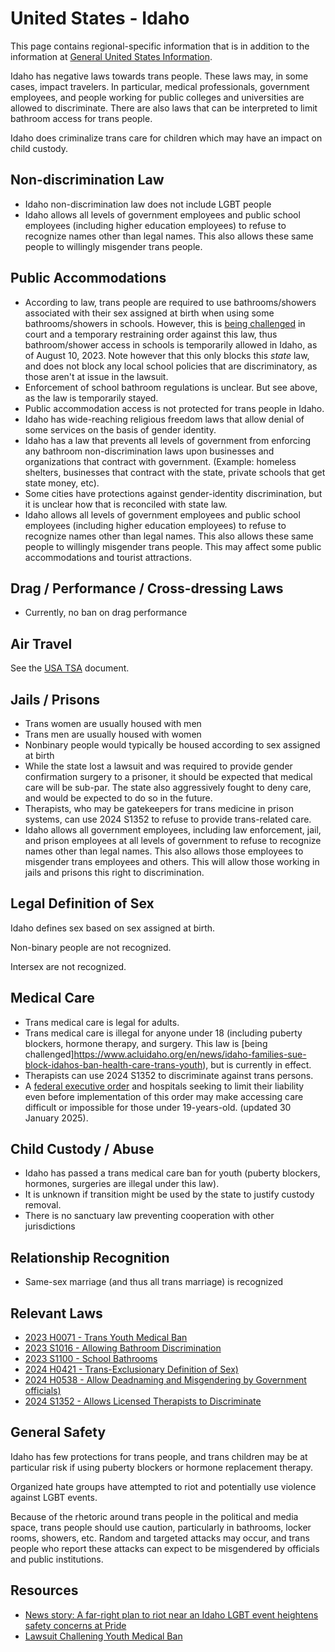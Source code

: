 # United States - Idaho

This page contains regional-specific information that is in addition to
the information at [General United States
Information](notes/usa-general.md).

Idaho has negative laws towards trans people. These laws may, in some
cases, impact travelers.  In particular, medical professionals,
government employees, and people working for public colleges and
universities are allowed to discriminate.  There are also laws that
can be interpreted to limit bathroom access for trans people.

Idaho does criminalize trans care for children which may have an
impact on child custody.

## Non-discrimination Law

 * Idaho non-discrimination law does not include LGBT people
 * Idaho allows all levels of government employees and public school
   employees (including higher education employees) to refuse to
   recognize names other than legal names. This also allows these
   same people to willingly misgender trans people.

## Public Accommodations

 * According to law, trans people are required to use bathrooms/showers
   associated with their sex assigned at birth when using some
   bathrooms/showers in schools. However, this is [being
   challenged](https://idahocapitalsun.com/2023/08/10/u-s-district-court-temporarily-blocks-enforcement-of-idaho-transgender-bathroom-law/) in
   court and a temporary restraining order against this law, thus
   bathroom/shower access in schools is temporarily allowed in Idaho, as
   of August 10, 2023.  Note however that this only blocks this _state_
   law, and does not block any local school policies that are discriminatory,
   as those aren't at issue in the lawsuit.
 * Enforcement of school bathroom regulations is unclear. But see above,
   as the law is temporarily stayed.
 * Public accommodation access is not protected for trans people in
   Idaho.
 * Idaho has wide-reaching religious freedom laws that allow denial of
   some services on the basis of gender identity.
 * Idaho has a law that prevents all levels of government from enforcing
   any bathroom non-discrimination laws upon businesses and organizations
   that contract with government. (Example: homeless shelters,
   businesses that contract with the state, private schools that get
   state money, etc).
 * Some cities have protections against gender-identity discrimination,
   but it is unclear how that is reconciled with state law.
 * Idaho allows all levels of government employees and public school employees
   (including higher education employees) to refuse to recognize names
   other than legal names. This also allows these same people to willingly
   misgender trans people. This may affect some public accommodations and
   tourist attractions.

## Drag / Performance / Cross-dressing Laws

 * Currently, no ban on drag performance

## Air Travel

See the [USA TSA](notes/tsa.md) document.

## Jails / Prisons

 * Trans women are usually housed with men
 * Trans men are usually housed with women
 * Nonbinary people would typically be housed according to sex
   assigned at birth
 * While the state lost a lawsuit and was required to provide gender
   confirmation surgery to a prisoner, it should be expected that
   medical care will be sub-par. The state also aggressively fought to
   deny care, and would be expected to do so in the future.
 * Therapists, who may be gatekeepers for trans medicine in prison
   systems, can use 2024 S1352 to refuse to provide trans-related
   care.
 * Idaho allows all government employees, including law enforcement,
   jail, and prison employees at all levels of government to refuse to
   recognize names other than legal names.  This also allows those employees
   to misgender trans employees and others.  This will allow those working
   in jails and prisons this right to discrimination.

## Legal Definition of Sex

Idaho defines sex based on sex assigned at birth.

Non-binary people are not recognized.

Intersex are not recognized.
 
## Medical Care

 * Trans medical care is legal for adults.
 * Trans medical care is illegal for anyone under 18 (including puberty
   blockers, hormone therapy, and surgery. This law is [being
   challenged]https://www.acluidaho.org/en/news/idaho-families-sue-block-idahos-ban-health-care-trans-youth),
   but is currently in effect.
 * Therapists can use 2024 S1352 to discriminate against trans persons.
 * A [federal executive
   order](https://www.whitehouse.gov/presidential-actions/2025/01/protecting-children-from-chemical-and-surgical-mutilation/)
   and hospitals seeking to limit their liability even before
   implementation of this order may make accessing care difficult or
   impossible for those under 19-years-old. (updated 30 January 2025).

## Child Custody / Abuse

 * Idaho has passed a trans medical care ban for youth (puberty blockers,
   hormones, surgeries are illegal under this law).
 * It is unknown if transition might be used by the state to justify
   custody removal.
 * There is no sanctuary law preventing cooperation with other
   jurisdictions

## Relationship Recognition

 * Same-sex marriage (and thus all trans marriage) is recognized

## Relevant Laws

 * [2023 H0071 - Trans Youth Medical Ban](https://legiscan.com/ID/text/H0071/id/2761913)
 * [2023 S1016 - Allowing Bathroom Discrimination](https://legiscan.com/ID/text/S1016/id/2744918)
 * [2023 S1100 - School Bathrooms](https://legiscan.com/ID/text/S1100/id/2730977)
 * [2024 H0421 - Trans-Exclusionary Definition of Sex)](https://legislature.idaho.gov/sessioninfo/2024/legislation/H0421/)
 * [2024 H0538 - Allow Deadnaming and Misgendering by Government
   officials)](https://legislature.idaho.gov/wp-content/uploads/sessioninfo/2024/legislation/H0538.pdf)
 * [2024 S1352 - Allows Licensed Therapists to
   Discriminate](https://legislature.idaho.gov/sessioninfo/2024/legislation/S1352/)

## General Safety

Idaho has few protections for trans people, and trans children may be
at particular risk if using puberty blockers or hormone replacement therapy.

Organized hate groups have attempted to riot and potentially use
violence against LGBT events.

Because of the rhetoric around trans people in the political and media
space, trans people should use caution, particularly in bathrooms,
locker rooms, showers, etc.  Random and targeted attacks may occur, and
trans people who report these attacks can expect to be misgendered by
officials and public institutions.

## Resources

 * [News story: A far-right plan to riot near an Idaho LGBT event heightens safety concerns at Pride](https://www.npr.org/2022/06/15/1104481518/idaho-pride-lgbtq-patriot-front)
 * [Lawsuit Challening Youth Medical Ban](https://www.acluidaho.org/en/news/idaho-families-sue-block-idahos-ban-health-care-trans-youth)

